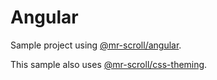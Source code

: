 # Angular

Sample project using [@mr-scroll/angular](../../packages/angular).

This sample also uses [@mr-scroll/css-theming](../../packages/css-theming).
